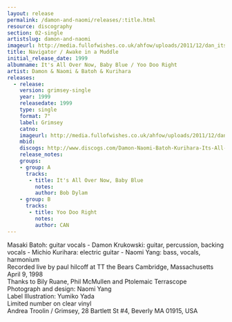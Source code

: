 ```yaml
---
layout: release
permalink: /damon-and-naomi/releases/:title.html
resource: discography
section: 02-single
artistslug: damon-and-naomi
imageurl: http://media.fullofwishes.co.uk/ahfow/uploads/2011/12/dan_itsallovernow.jpg
title: Navigator / Awake in a Muddle
initial_release_date: 1999
albumname: It's All Over Now, Baby Blue / Yoo Doo Right
artist: Damon & Naomi & Batoh & Kurihara
releases:
  - release: 
    version: grimsey-single
    year: 1999
    releasedate: 1999
    type: single
    format: 7"
    label: Grimsey
    catno: 
    imageurl: http://media.fullofwishes.co.uk/ahfow/uploads/2011/12/dan_itsallovernow.jpg
    mbid: 
    discogs: http://www.discogs.com/Damon-Naomi-Batoh-Kurihara-Its-All-Over-Now-Baby-Blue-Yoo-Doo-Right/master/434581
    release_notes:
    groups:
    - group: A
      tracks:
       - title: It's All Over Now, Baby Blue
         notes: 
         author: Bob Dylam
    - group: B
      tracks:
       - title: Yoo Doo Right
         notes: 
         author: CAN
---
```

Masaki Batoh: guitar vocals - Damon Krukowski: guitar, percussion, backing vocals - Michio Kurihara: electric guitar - Naomi Yang: bass, vocals, harmonium  
Recorded live by paul hilcoff at TT the Bears Cambridge, Massachusetts April 9, 1998  
Thanks to Bily Ruane, Phil McMullen and Ptolemaic Terrascope  
Photograph and design: Naomi Yang  
Label Illustration: Yumiko Yada  
Limited number on clear vinyl  
Andrea Troolin / Grimsey, 28 Bartlett St #4, Beverly MA 01915, USA  